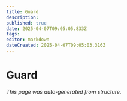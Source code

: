 ```yaml
---
title: Guard
description: 
published: true
date: 2025-04-07T09:05:05.833Z
tags: 
editor: markdown
dateCreated: 2025-04-07T09:05:03.316Z
---
```


# Guard

*This page was auto-generated from structure.*